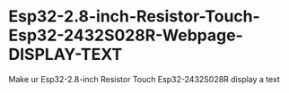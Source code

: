 # Esp32-2.8-inch-Resistor-Touch-Esp32-2432S028R-Webpage-DISPLAY-TEXT
Make ur Esp32-2.8-inch Resistor Touch Esp32-2432S028R display a text
